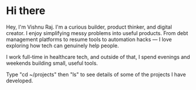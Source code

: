 # Hi there

Hey, I'm Vishnu Raj. I'm a curious builder, product thinker, and digital creator. I enjoy simplifying messy problems into useful products. From debt management platforms to resume tools to automation hacks — I love exploring how tech can genuinely help people.

I work full-time in healthcare tech, and outside of that, I spend evenings and weekends building small, useful tools.

Type "cd ~/projects" then "ls" to see details of some of the projects I have developed.